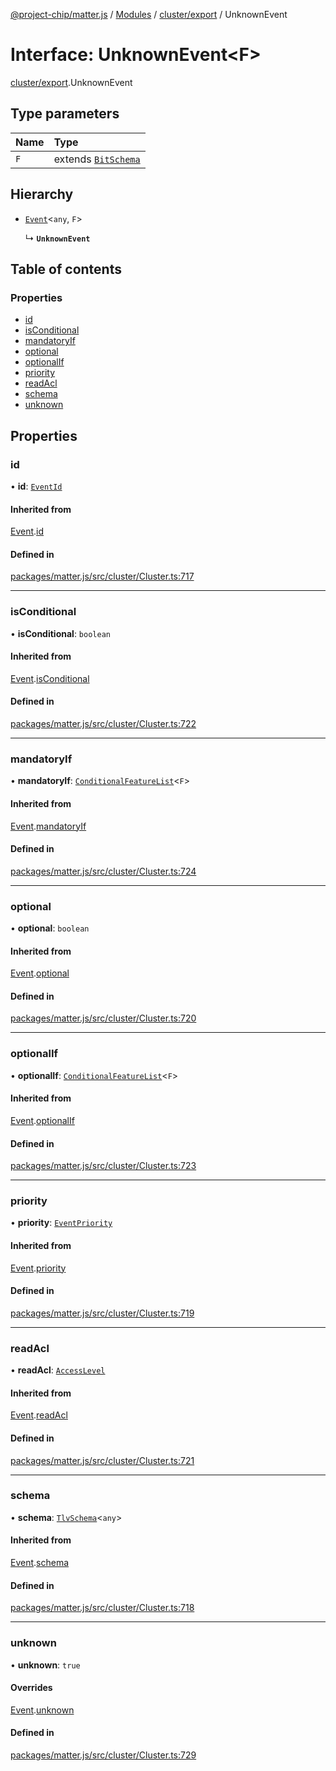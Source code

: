 [@project-chip/matter.js](../README.md) / [Modules](../modules.md) / [cluster/export](../modules/cluster_export.md) / UnknownEvent

# Interface: UnknownEvent\<F\>

[cluster/export](../modules/cluster_export.md).UnknownEvent

## Type parameters

| Name | Type |
| :------ | :------ |
| `F` | extends [`BitSchema`](../modules/schema_export.md#bitschema) |

## Hierarchy

- [`Event`](cluster_export.Event.md)\<`any`, `F`\>

  ↳ **`UnknownEvent`**

## Table of contents

### Properties

- [id](cluster_export.UnknownEvent.md#id)
- [isConditional](cluster_export.UnknownEvent.md#isconditional)
- [mandatoryIf](cluster_export.UnknownEvent.md#mandatoryif)
- [optional](cluster_export.UnknownEvent.md#optional)
- [optionalIf](cluster_export.UnknownEvent.md#optionalif)
- [priority](cluster_export.UnknownEvent.md#priority)
- [readAcl](cluster_export.UnknownEvent.md#readacl)
- [schema](cluster_export.UnknownEvent.md#schema)
- [unknown](cluster_export.UnknownEvent.md#unknown)

## Properties

### id

• **id**: [`EventId`](../modules/datatype_export.md#eventid)

#### Inherited from

[Event](cluster_export.Event.md).[id](cluster_export.Event.md#id)

#### Defined in

[packages/matter.js/src/cluster/Cluster.ts:717](https://github.com/project-chip/matter.js/blob/2d9f2165d2672864fda3496a6d0d5f93597f82c6/packages/matter.js/src/cluster/Cluster.ts#L717)

___

### isConditional

• **isConditional**: `boolean`

#### Inherited from

[Event](cluster_export.Event.md).[isConditional](cluster_export.Event.md#isconditional)

#### Defined in

[packages/matter.js/src/cluster/Cluster.ts:722](https://github.com/project-chip/matter.js/blob/2d9f2165d2672864fda3496a6d0d5f93597f82c6/packages/matter.js/src/cluster/Cluster.ts#L722)

___

### mandatoryIf

• **mandatoryIf**: [`ConditionalFeatureList`](../modules/cluster_export.md#conditionalfeaturelist)\<`F`\>

#### Inherited from

[Event](cluster_export.Event.md).[mandatoryIf](cluster_export.Event.md#mandatoryif)

#### Defined in

[packages/matter.js/src/cluster/Cluster.ts:724](https://github.com/project-chip/matter.js/blob/2d9f2165d2672864fda3496a6d0d5f93597f82c6/packages/matter.js/src/cluster/Cluster.ts#L724)

___

### optional

• **optional**: `boolean`

#### Inherited from

[Event](cluster_export.Event.md).[optional](cluster_export.Event.md#optional)

#### Defined in

[packages/matter.js/src/cluster/Cluster.ts:720](https://github.com/project-chip/matter.js/blob/2d9f2165d2672864fda3496a6d0d5f93597f82c6/packages/matter.js/src/cluster/Cluster.ts#L720)

___

### optionalIf

• **optionalIf**: [`ConditionalFeatureList`](../modules/cluster_export.md#conditionalfeaturelist)\<`F`\>

#### Inherited from

[Event](cluster_export.Event.md).[optionalIf](cluster_export.Event.md#optionalif)

#### Defined in

[packages/matter.js/src/cluster/Cluster.ts:723](https://github.com/project-chip/matter.js/blob/2d9f2165d2672864fda3496a6d0d5f93597f82c6/packages/matter.js/src/cluster/Cluster.ts#L723)

___

### priority

• **priority**: [`EventPriority`](../enums/cluster_export.EventPriority.md)

#### Inherited from

[Event](cluster_export.Event.md).[priority](cluster_export.Event.md#priority)

#### Defined in

[packages/matter.js/src/cluster/Cluster.ts:719](https://github.com/project-chip/matter.js/blob/2d9f2165d2672864fda3496a6d0d5f93597f82c6/packages/matter.js/src/cluster/Cluster.ts#L719)

___

### readAcl

• **readAcl**: [`AccessLevel`](../enums/cluster_export.AccessLevel.md)

#### Inherited from

[Event](cluster_export.Event.md).[readAcl](cluster_export.Event.md#readacl)

#### Defined in

[packages/matter.js/src/cluster/Cluster.ts:721](https://github.com/project-chip/matter.js/blob/2d9f2165d2672864fda3496a6d0d5f93597f82c6/packages/matter.js/src/cluster/Cluster.ts#L721)

___

### schema

• **schema**: [`TlvSchema`](../classes/tlv_export.TlvSchema.md)\<`any`\>

#### Inherited from

[Event](cluster_export.Event.md).[schema](cluster_export.Event.md#schema)

#### Defined in

[packages/matter.js/src/cluster/Cluster.ts:718](https://github.com/project-chip/matter.js/blob/2d9f2165d2672864fda3496a6d0d5f93597f82c6/packages/matter.js/src/cluster/Cluster.ts#L718)

___

### unknown

• **unknown**: ``true``

#### Overrides

[Event](cluster_export.Event.md).[unknown](cluster_export.Event.md#unknown)

#### Defined in

[packages/matter.js/src/cluster/Cluster.ts:729](https://github.com/project-chip/matter.js/blob/2d9f2165d2672864fda3496a6d0d5f93597f82c6/packages/matter.js/src/cluster/Cluster.ts#L729)

